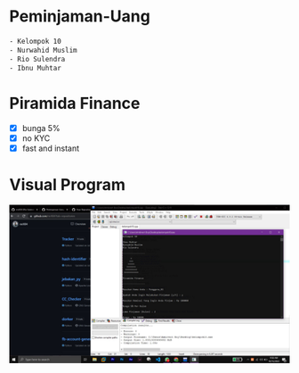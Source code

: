 # Peminjaman-Uang
```
- Kelompok 10
- Nurwahid Muslim
- Rio Sulendra
- Ibnu Muhtar
``` 

# Piramida Finance
- [x] bunga 5%
- [x] no KYC
- [x] fast and instant

# Visual Program
<img src=".image/example.jpg" />

